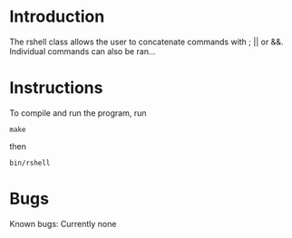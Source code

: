 <h1> Introduction </h1>
The rshell class allows the user to concatenate commands with ; || or &&. Individual commands can also be ran...

<h1> Instructions </h1>
To compile and run the program, run
<pre><code>make
</code></pre>
then
<pre><code>bin/rshell
</code></pre>

<h1> Bugs </h1>
Known bugs:
    Currently none
